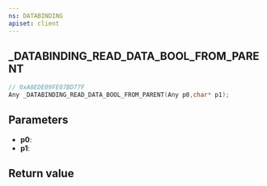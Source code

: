 ```yaml
---
ns: DATABINDING
apiset: client
---
```

## _DATABINDING_READ_DATA_BOOL_FROM_PARENT

```c
// 0xA8EDE09FE07BD77F
Any _DATABINDING_READ_DATA_BOOL_FROM_PARENT(Any p0,char* p1);
```


## Parameters
* **p0**:
* **p1**:

## Return value